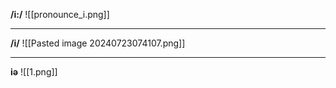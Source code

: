 
**/i:/**
![[pronounce_i.png]]

---
**/i/**
![[Pasted image 20240723074107.png]]

---
**iə**
![[1.png]]
